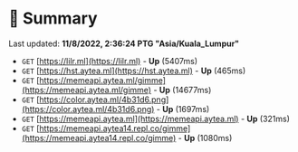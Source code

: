 # 📖 Summary
Last updated: **11/8/2022, 2:36:24 PTG "Asia/Kuala_Lumpur"**

- `GET` [https://lilr.ml](https://lilr.ml) - **Up** (5407ms)
- `GET` [https://hst.aytea.ml](https://hst.aytea.ml) - **Up** (465ms)
- `GET` [https://memeapi.aytea.ml/gimme](https://memeapi.aytea.ml/gimme) - **Up** (14677ms)
- `GET` [https://color.aytea.ml/4b31d6.png](https://color.aytea.ml/4b31d6.png) - **Up** (1697ms)
- `GET` [https://memeapi.aytea.ml](https://memeapi.aytea.ml) - **Up** (321ms)
- `GET` [https://memeapi.aytea14.repl.co/gimme](https://memeapi.aytea14.repl.co/gimme) - **Up** (1080ms)
